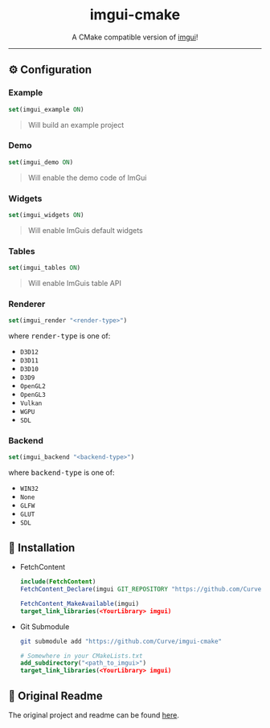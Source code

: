 
<h1 align="center"> imgui-cmake </h1>
<p align="center">
A CMake compatible version of <a href="https://github.com/ocornut/imgui">imgui</a>!
</p>

---

## ⚙️ Configuration
### Example
```cmake
set(imgui_example ON)
```
> Will build an example project
### Demo
```cmake
set(imgui_demo ON)
```
> Will enable the demo code of ImGui
### Widgets
```cmake
set(imgui_widgets ON)
```
> Will enable ImGuis default widgets
### Tables
```cmake
set(imgui_tables ON)
```
> Will enable ImGuis table API
### Renderer
```cmake
set(imgui_render "<render-type>")
```
where <kbd>render-type</kbd> is one of:
* `D3D12`
* `D3D11`
* `D3D10`
* `D3D9`
* `OpenGL2`
* `OpenGL3`
* `Vulkan`
* `WGPU`
* `SDL`

### Backend
```cmake
set(imgui_backend "<backend-type>")
```
where <kbd>backend-type</kbd> is one of:
* `WIN32`
* `None`
* `GLFW`
* `GLUT`
* `SDL`

## 📎 Installation
- FetchContent
    ```cmake
    include(FetchContent)
    FetchContent_Declare(imgui GIT_REPOSITORY "https://github.com/Curve/imgui-cmake")

    FetchContent_MakeAvailable(imgui)
    target_link_libraries(<YourLibrary> imgui)
    ```
- Git Submodule
    ```bash
    git submodule add "https://github.com/Curve/imgui-cmake"
    ```
    ```cmake
    # Somewhere in your CMakeLists.txt
    add_subdirectory("<path_to_imgui>")
    target_link_libraries(<YourLibrary> imgui)
    ```

## 📓 Original Readme
The original project and readme can be found [here](https://github.com/ocornut/imgui#readme).